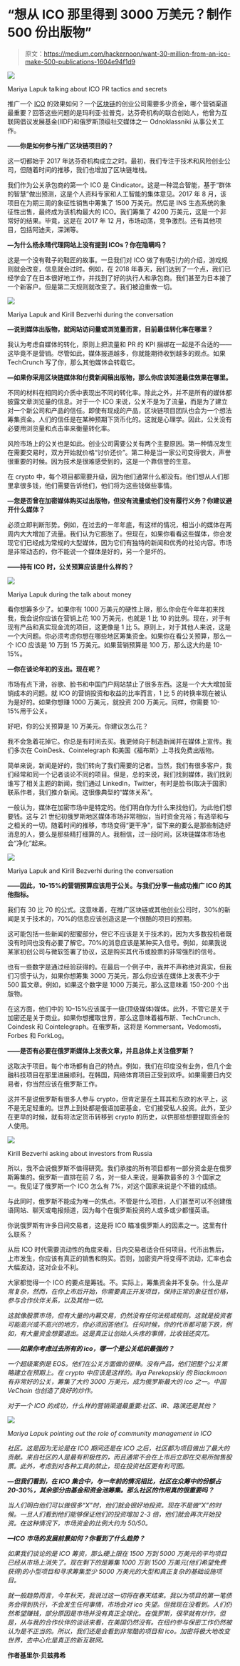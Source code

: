 # “想从 ICO 那里得到 3000 万美元？制作 500 份出版物”

> 原文：<https://medium.com/hackernoon/want-30-million-from-an-ico-make-500-publications-1604e94f1d9>

![](img/d99b82a53366dd2eca3e4701ecde958c.png)

Mariya Lapuk talking about ICO PR tactics and secrets

推广一个 [ICO](https://hackernoon.com/tagged/ico) 的效果如何？一个[区块链](https://hackernoon.com/tagged/blockchain)的创业公司需要多少资金，哪个营销渠道最重要？回答这些问题的是玛利亚·拉普克，达芬奇机构的联合创始人，他曾为互联网倡议发展基金(IIDF)和俄罗斯顶级社交媒体之一 Odnoklassniki 从事公关工作。

**——你是如何参与推广区块链项目的？**

这一切都始于 2017 年达芬奇机构成立之时。最初，我们专注于技术和风险创业公司，但随着时间的推移，我们也增加了区块链堆栈。

我们作为公关承包商的第一个 ICO 是 Cindicator。这是一种混合智能，基于“群体的智慧”做出预测，这是个人资料专家和人工智能的集体意见。2017 年 8 月，该项目在为期三周的象征性销售中筹集了 1500 万美元。然后是 INS 生态系统的象征性出售，最终成为该机构最大的 ICO。我们筹集了 4200 万美元，这是一个非常好的结果。毕竟，这是在 2017 年 12 月，市场动荡，竞争激烈。还有其他项目，包括阿迪夫，深渊等。

**—为什么杨永晴代理网站上没有提到 ICOs？你在隐瞒吗？**

这是一个没有鞋子的鞋匠的故事。一旦我们对 ICO 做了有吸引力的介绍，游戏规则就会改变，信息就会过时。例如，在 2018 年春天，我们达到了一个点，我们已经学会了在日本很好地工作，并找到了好的执行人和承包商。我们甚至为日本接了一个新客户。但是第二天规则就改变了。我们被迫重做一切。

![](img/a2cacef5fa4bbea1241460afe57c1269.png)

Mariya Lapuk and Kirill Bezverhi during the conversation

**—说到媒体出版物，就网站访问量或浏览量而言，目前最佳转化率在哪里？**

我认为考虑自媒体的转化，原则上把流量和 PR 的 KPI 捆绑在一起是不合适的——这毕竟不是营销。尽管如此，媒体报道越多，你就能期待收到越多的观点。如果 TechCrunch 写了你，那么其他媒体会转载它。

**—如果你采用区块链媒体和付费新闻稿出版物，那么你应该知道最佳效果在哪里。**

不同的材料在相同的介质中表现出不同的转化率。除此之外，并不是所有的媒体都披露文章浏览量的信息。对于一个 ICO 来说，公关不是为了流量，而是为了建立对一个新公司和产品的信任。即使有现成的产品，区块链项目团队也会为一个想法筹集资金。人们的信任是在某种预期下货币化的。这就是心理学。因此，公关没有必要用浏览量和点击率来衡量转化率。

风险市场上的公关也是如此。创业公司需要公关有两个主要原因。第一种情况发生在需要交易时，双方开始就价格“讨价还价”。第二种是当一家公司变得很大，声誉很重要的时候。因为技术是很难感受到的，这是一个靠信誉的生意。

在 crypto 中，每个项目都需要升级，因为他们通常什么都没有。他们想从人们那里拿很多钱，他们需要告诉他们，他们将为这些钱做些事情。

**—您是否曾在加密媒体购买过出版物，但没有流量或他们没有履行义务？你建议避开什么媒体？**

必须立即判断形势。例如，在过去的一年年底，有这样的情况，相当小的媒体在两周内大大增加了流量。我们认为它膨胀了。但现在，如果你看看这些媒体，你会发现它们已经成为常规的大型媒体，因为它们有独特的新闻和优秀的社论内容。市场是非常动态的，你不能说一个媒体是好的，另一个是坏的。

**——持有 ICO 时，公关预算应该是什么样的？**

![](img/b03f6652b856ececb00b29800995e35d.png)

Mariya Lapuk during the talk about money

看你想筹多少了。如果你有 1000 万美元的硬性上限，那么你会在今年年初来找我，我会说你应该在营销上花 100 万美元，也就是 1 比 10 的比例。现在，对于有现有产品和真实现金流的项目，这更像是 1 比 5。原则上，对于其他人来说，这是一个大问题。你必须考虑你想在哪些地区筹集资金。如果你在看公关预算，那么一个 ICO 应该是 10 万到 15 万美元。如果营销预算是 100 万，那么这大约是 10-15%。

**—你在谈论年初的支出。现在呢？**

市场有点下滑，谷歌、脸书和中国门户网站禁止了很多东西。这是一个大大增加营销成本的问题。就 ICO 的营销投资和收益的比率而言，1 比 5 的转换率现在被认为是好的。如果你想赚 1000 万美元，就投资 200 万美元。同样，你需要 10-15%用于公关。

好吧，你的公关预算是 10 万美元。你建议怎么花？

我不会急着花掉它。你总是有时间去买。我更倾向于制造新闻并在媒体上宣传。我们多次在 CoinDesk、Cointelegraph 和美国《福布斯》上寻找免费出版物。

简单来说，新闻是好的，我们转向了我们需要的记者。当然，我们有很多客户，我们经常和同一个记者谈论不同的项目。但是，总的来说，我们找到媒体，我们找到谁写了相关主题的新闻，我们通过 LinkedIn，Twitter，有时是脸书(取决于国家)联系作者，我们推介新闻。这很像典型的“媒体关系”。

一般认为，媒体在加密市场中是特定的。他们明白你为什么来找他们，为此他们想要钱。这与 21 世纪初俄罗斯地区媒体市场非常相似，当时资金充裕；有选举和与之相关的一切。随着时间的推移，市场变得“更干净”，留下来的要么是那些制造好消息的人，要么是那些精打细算的人。我相信，过一段时间，区块链媒体市场也会“净化”起来。

![](img/e614c0fe65027328a9359ff923d24afd.png)

Mariya Lapuk and Kirill Bezverhi during the conversation

**——因此，10-15%的营销预算应该用于公关。与我们分享一些成功推广 ICO 的其他指标。**

我们有 30 比 70 的公式。这意味着，在推广区块链或其他创业公司时，30%的新闻是关于技术的，70%的信息应该创造这是一个很酷的项目的预期。

这可能包括一些新闻的甜蜜部分，但它不应该是关于技术的，因为大多数投机者既没有时间也没有必要了解它。70%的消息应该是某种买入信号。例如，如果我说某家初创公司与微软签署了协议，这是购买其代币或股票的非常强烈的信号。

也有一些数字是通过经验获得的。在最后一个例子中，我并不声称绝对真实，但我们习惯于认为，如果你想筹集 3000 万美元，那么你应该在媒体上发表不少于 500 篇文章。例如，如果这个数字是 1000 万美元，那么这意味着 150-200 个出版物。

在这方面，他们中的 10–15%应该属于一级(顶级媒体)媒体。此外，不管它是关于加密还是关于商业。如果你想攫取世界，那么这意味着福布斯、TechCrunch、Coindesk 和 Cointelegraph。在俄罗斯，这将是 Kommersant，Vedomosti，Forbes 和 ForkLog。

**——是否有必要在俄罗斯媒体上发表文章，并且总体上关注俄罗斯？**

这取决于项目。每个市场都有自己的特点。例如，我们在印度没有业务，但几个金融科技项目在那里进展顺利。在韩国，网络体育项目正受到欢呼。如果需要日内交易者，你当然应该在俄罗斯工作。

这并不是说俄罗斯有很多人参与 crypto，但肯定是在土耳其和东欧的水平上，这不是无足轻重的。世界上到处都是俄语加密基金，它们接受私人投资。此外，至少在更早的时候，就有将法定货币转移到 crypto 的历史，以供那些想要提取资金的人使用。

![](img/355f1a34e2e968c2582a706d21874f9c.png)

Kirill Bezverhi asking about investors from Russia

所以，我不会说俄罗斯不值得研究。我们承接的所有项目都有一部分资金是在俄罗斯筹集的。俄罗斯一直排在前 7 名，对一些人来说，是筹款最多的 3 个国家之一。我见证了俄罗斯一个 ICO 怎么有 7%，对这个国家来说是个不错的成绩。

与此同时，俄罗斯不能成为唯一的焦点。不管是什么项目，人们甚至可以不创建俄语网站、聊天或电报频道，因为每个在俄罗斯投资的人或多或少都懂英语。

你说俄罗斯有许多日间交易者，这是将 ICO 瞄准俄罗斯人的因素之一。这里有什么联系？

从后 ICO 时代需要流动性的角度来看，日内交易者适合任何项目。代币出售后，上市发生，你应该有真正的销售和购买。否则，加密资产将变得不流动，汇率也会大幅波动，这对企业不利。

大家都觉得一个 ICO 的要点是筹钱。不。实际上，筹集资金并不复杂。什么是*非常复杂，然而，在你上市后开始，你需要真正开发项目，保持正常的象征性价格，参与合作伙伴关系，以及其他一切。*

*这就像股票市场，但有大量的内幕交易，仍然没有任何法规或规则。这就是投资者可能高兴或不高兴的地方，你必须回答他们。任何时候，你的代币都可能下跌，例如，有大量资金想要退出。这是真正让创始人头疼的事情，比收钱还突兀。*

***——如果你考虑过去所有的 ico，哪一个是公关组织最强的？***

*一个超级案例是 EOS。他们在公关方面做的很棒。没有产品，他们把整个公关策略建立在预期上。在 crypto 中应该是这样的。Ilya Perekopskiy 的 Blackmoon 有非常好的公关，筹集了大约 3000 万美元，成为俄罗斯最大的 ico 之一。中国 VeChain 也创造了良好的炒作。*

*对于一个 ICO 的成功，什么样的营销渠道最重要:社区、IR、路演还是其他？*

*![](img/ee8369af3ffe7e4d73266c7e61d6ec34.png)*

*Mariya Lapuk pointing out the role of community management in ICO*

*社区。这是因为无论是在 ICO 期间还是在 ICO 之后，社区都为项目做出了最大的贡献。来自社区的人是最有积极性的，而且通常不会在上市后立即在交易所抛售股票。此外，考虑到对各种工具的禁止，现在投资社区更有利可图。*

***—但我们看到，在 ICO 集合中，与一年前的情况相比，社区在众筹中的份额占 20-30%，其余部分由基金和资金池筹集。那么社区的作用真的很重要吗？***

*当人们明白他们可以做很多“X”时，他们就会很好地投资。现在不是做“X”的时候。一旦人们看到他们能够保证他们的投资增加 2-3 倍，他们就会再次开始投资。在这种情况下，市场资金的比例大约为 50/50。*

***—ICO 市场的发展前景如何？你看到了什么趋势？***

*如果我们谈论的是 ICO 筹资，那么硬上限在 1500 万到 5000 万美元的平均项目已经从市场上消失了。现在剩下的是筹集 1000 万到 1500 万美元(他们希望免费获得)的小型项目和寻求筹集至少 5000 万美元的大型和真正复杂的基础设施项目。*

*就一般趋势而言，今年秋天，我说过这一切将在春天结束。我以为项目的第一笔债务会得到执行，不会发生任何事情，市场会对 ico 失望。但我现在没看到。人们仍然希望赚钱，部分原因是市场并没有真正全球化。在俄罗斯，很早就有炒作，但是，从与我的合作伙伴的谈话来看，在美国仍然没有。在纽约参与保密工作仍然被认为是不正当的。所以，我们还是会看到非常酷的项目和 ico。加密将极大地改变世界，去中心化是真正的新互联网。*

**作者基里尔·贝兹弗希**